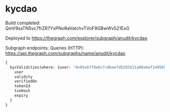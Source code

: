 # kycdao

Build completed: QmV9ssTN5vc7frZR7YxPNoRaVatchvTVoF9GBwWv521ExG

Deployed to https://thegraph.com/explorer/subgraph/anudit/kycdao

Subgraph endpoints:
Queries (HTTP):     https://api.thegraph.com/subgraphs/name/anudit/kycdao

```graphql
{
  kycValidities(where: {user: "0x05eb7f0ebcfc8bee7d5283521a08ebef149569ed"}) {
    user
    validity
    verifiedOn
    tokenId
    txnHash
    expiry
  }
}
```